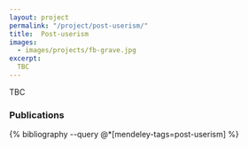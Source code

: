 ```yaml
---
layout: project
permalink: "/project/post-userism/"
title:  Post-userism
images:
  - images/projects/fb-grave.jpg
excerpt:
  TBC
---
```


TBC

### Publications
{% bibliography --query @*[mendeley-tags=post-userism] %}
